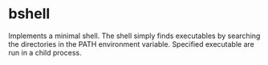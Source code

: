 # bshell

 Implements a minimal shell.  The shell simply finds executables by
  searching the directories in the PATH environment variable.
  Specified executable are run in a child process.
